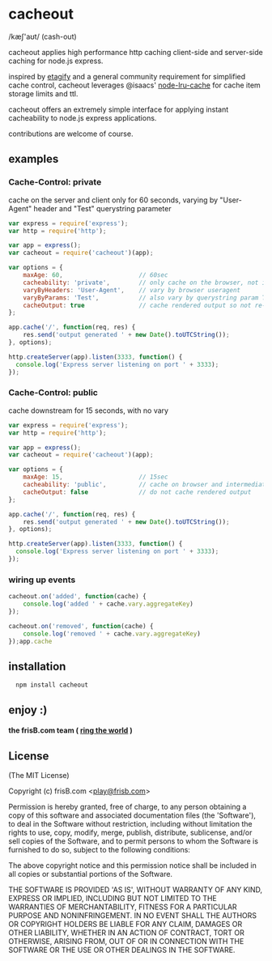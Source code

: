 cacheout
===

/kæʃ'aʊt/ (cash-out)

cacheout applies high performance http caching client-side and server-side caching for node.js express.

inspired by [etagify](https://github.com/lloyd/connect-etagify) and a general community requirement for simplified cache control, cacheout leverages @isaacs' [node-lru-cache](https://github.com/isaacs/node-lru-cache) for cache item storage limits and ttl.

cacheout offers an extremely simple interface for applying instant cacheability to node.js express applications.

contributions are welcome of course.

## examples

### Cache-Control: private

cache on the server and client only for 60 seconds, varying by "User-Agent" header and "Test" querystring parameter

``` js
var express = require('express');
var http = require('http');

var app = express();
var cacheout = require('cacheout')(app);

var options = {
    maxAge: 60,                     // 60sec
    cacheability: 'private',        // only cache on the browser, not intermediate proxies
    varyByHeaders: 'User-Agent',    // vary by browser useragent
    varyByParams: 'Test',           // also vary by querystring param Test
    cacheOutput: true               // cache rendered output so not re-rendered for the next <maxAge> seconds
};

app.cache('/', function(req, res) {
    res.send('output generated ' + new Date().toUTCString());
}, options);

http.createServer(app).listen(3333, function() {
  console.log('Express server listening on port ' + 3333);
});
```


### Cache-Control: public

cache downstream for 15 seconds, with no vary

``` js
var express = require('express');
var http = require('http');

var app = express();
var cacheout = require('cacheout')(app);

var options = {
    maxAge: 15,                     // 15sec
    cacheability: 'public',         // cache on browser and intermediate proxies
    cacheOutput: false              // do not cache rendered output
};

app.cache('/', function(req, res) {
    res.send('output generated ' + new Date().toUTCString());
}, options);

http.createServer(app).listen(3333, function() {
  console.log('Express server listening on port ' + 3333);
});
```

### wiring up events

``` js
cacheout.on('added', function(cache) {
    console.log('added ' + cache.vary.aggregateKey)
});

cacheout.on('removed', function(cache) {
    console.log('removed ' + cache.vary.aggregateKey)
});app.cache
```

## installation

```
  npm install cacheout
```

## enjoy :)

#### the frisB.com team ( [ring the world](http://www.frisb.com "frisB.com") )


## License

(The MIT License)

Copyright (c) frisB.com &lt;play@frisb.com&gt;

Permission is hereby granted, free of charge, to any person obtaining
a copy of this software and associated documentation files (the
'Software'), to deal in the Software without restriction, including
without limitation the rights to use, copy, modify, merge, publish,
distribute, sublicense, and/or sell copies of the Software, and to
permit persons to whom the Software is furnished to do so, subject to
the following conditions:

The above copyright notice and this permission notice shall be
included in all copies or substantial portions of the Software.

THE SOFTWARE IS PROVIDED 'AS IS', WITHOUT WARRANTY OF ANY KIND,
EXPRESS OR IMPLIED, INCLUDING BUT NOT LIMITED TO THE WARRANTIES OF
MERCHANTABILITY, FITNESS FOR A PARTICULAR PURPOSE AND NONINFRINGEMENT.
IN NO EVENT SHALL THE AUTHORS OR COPYRIGHT HOLDERS BE LIABLE FOR ANY
CLAIM, DAMAGES OR OTHER LIABILITY, WHETHER IN AN ACTION OF CONTRACT,
TORT OR OTHERWISE, ARISING FROM, OUT OF OR IN CONNECTION WITH THE
SOFTWARE OR THE USE OR OTHER DEALINGS IN THE SOFTWARE.